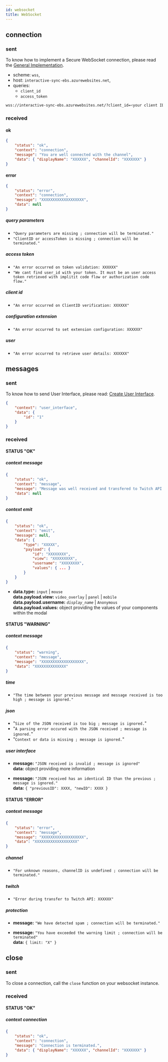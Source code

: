 ```yaml
---
id: websocket
title: WebSocket
---
```


## connection

### sent

To know how to implement a Secure WebSocket connection, please read the [General Implementation](./getting-started/general).

-   scheme: `wss`,
-   host: `interactive-sync-ebs.azurewebsites.net`,
-   queries:
    -   `client_id`
    -   `access_token`

```bash
wss://interactive-sync-ebs.azurewebsites.net/?client_id=<your client ID>&access_token=<an access token>
```

### received

#### ok

```json
{
    "status": "ok",
    "context": "connection",
    "message": "You are well connected with the channel",
    "data": { "displayName": "XXXXXX", "channelId": "XXXXXXX" }
}
```

#### error

```json
{
    "status": "error",
    "context": "connection",
    "message": "XXXXXXXXXXXXXXXXXXX",
    "data": null
}
```

##### query parameters

-   `"Query parameters are missing ; connection will be terminated."`
-   `"ClientID or accessToken is missing ; connection will be terminated."`

##### access token

-   `"An error occurred on token validation: XXXXXX"`
-   `"We cant find user_id with your token. It must be an user access token retrieved with implitit code flow or authorization code flow."`

##### client id

-   `"An error occurred on ClientID verification: XXXXXX"`

##### configuration extension

-   `"An error occurred to set extension configuration: XXXXXX"`

##### user

-   `"An error occurred to retrieve user details: XXXXXX"`

## messages

### sent

To know how to send User Interface, please read: [Create User Interface](./getting-started/create-ui).

```json
{
    "context": "user_interface",
    "data": {
        "id": "1"
    }
}
```

### received

#### STATUS "OK"

##### context message

```json
{
    "status": "ok",
    "context": "message",
    "message": "Message was well received and transfered to Twitch API.",
    "data": null
}
```

##### context emit

```json
{
    "status": "ok",
    "context": "emit",
    "message": null,
    "data": {
        "type": "XXXXX",
        "payload": {
            "id": "XXXXXXXX",
            "view": "XXXXXXXXX",
            "username": "XXXXXXXX",
            "values": { ... }
        }
    }
}
```

-   **data.type:** `input` | `mouse`<br/>
    **data.payload.view:** `video_overlay` | `panel` | `mobile`<br/>
    **data.payload.username:** _`display_name`_ | `Anonymous`<br/>
    **data.payload.values:** object providing the values of your components within the modal

#### STATUS "WARNING"

##### context message

```json
{
    "status": "warning",
    "context": "message",
    "message": "XXXXXXXXXXXXXXXXXXX",
    "data": "XXXXXXXXXXXXXX"
}
```

##### time

-   `"The time between your previous message and message received is too high ; message is ignored."`

##### json

-   "`Size of the JSON received is too big ; message is ignored.`"
-   "`A parsing error occured with the JSON received ; message is ignored.`"
-   "`Context or data is missing ; message is ignored.`"

##### user interface

-   **message:** `"JSON received is invalid ; message is ignored"`<br/>
    **data:** object providing more information

-   **message:** `"JSON received has an identical ID than the previous ; message is ignored."`<br/>
    **data:** `{ "previousID": XXXX, "newID": XXXX }`

#### STATUS "ERROR"

##### context message

```json
{
    "status": "error",
    "context": "message",
    "message": "XXXXXXXXXXXXXXXXXXX",
    "data": "XXXXXXXXXXXXXXXXXXX"
}
```

##### channel

-   `"For unknown reasons, channelID is undefined ; connection will be terminated."`

##### twitch

-   `"Error during transfer to Twitch API: XXXXXX"`

##### protection

-   **message:** `"We have detected spam ; connection will be terminated."`

-   **message:** `"You have exceeded the warning limit ; connection will be terminated"`<br/>
    **data:** `{ limit: "X" }`

## close

### sent

To close a connection, call the `close` function on your websocket instance.

### received

#### STATUS "OK"

##### context connection

```json
{
    "status": "ok",
    "context": "connection",
    "message": "Connection is terminated.",
    "data": { "displayName": "XXXXXX", "channelId": "XXXXXXX" }
}
```
